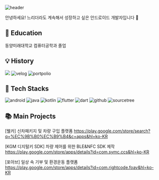 ![header](https://capsule-render.vercel.app/api?type=rect&color=0:49bf58,100:225c29&text=Hi!&fontColor=ffffff&desc=welcome%20to%20my%20github&textBg=true&descAlign=60&fontAlign=40&fontSize=40)

안녕하세요! 
느리더라도 계속해서 성장하고 싶은 안드로이드 개발자입니다 :wave:

:pencil: Education
---
동양미래대학교 컴퓨터공학과 졸업

:bulb: History
---
<a href="https://velog.io/@yeoonnii"><img src="https://img.shields.io/badge/Velog-20C997?style=flat-square&logo=Velog&logoColor=white"/></a>
![velog](https://img.shields.io/badge/Velog-20C997?style=for-the-badge&logo=velog&logoColor=white&link=https://velog.io/@rhkddud9531/posts)
![portpolio](https://img.shields.io/badge/Notion-000000?style=for-the-badge&logo=notion&logoColor=white&link=https://www.notion.so/kwangyoung/e1f61860d06445998b6c21e0154c7220)

:movie_camera: Tech Stacks
---
![android](https://img.shields.io/badge/Android-3DDC84?style=for-the-badge&logo=android&logoColor=white)
![java](https://img.shields.io/badge/Java-ED8B00?style=for-the-badge&logo=openjdk&logoColor=white)
![kotlin](https://img.shields.io/badge/Kotlin-0095D5?&style=for-the-badge&logo=kotlin&logoColor=white)
![flutter](https://img.shields.io/badge/Flutter-02569B?style=for-the-badge&logo=flutter&logoColor=white)
![dart](https://img.shields.io/badge/Dart-0175C2?style=for-the-badge&logo=dart&logoColor=white)
![github](https://img.shields.io/badge/GitHub-100000?style=for-the-badge&logo=github&logoColor=white)
![sourcetree](https://img.shields.io/badge/Sourcetree-0052CC?style=for-the-badge&logo=Sourcetree&logoColor=white)

:books: Main Projects
---
[웰카] 신차패키지 및 차량 구입 플랫폼
https://play.google.com/store/search?q=%EC%9B%B0%EC%B9%B4&c=apps&hl=ko-KR

[KGM 디지털키 SDK] 차량 제어를 위한 BLE&NFC SDK 제작
https://play.google.com/store/apps/details?id=com.symc.ccs&hl=ko-KR

[포아브] 일상 속 기부 및 환경운동 플랫폼
https://play.google.com/store/apps/details?id=com.rightcode.foav&hl=ko-KR


<!--
**KimKwangYoung/KimKwangYoung** is a ✨ _special_ ✨ repository because its `README.md` (this file) appears on your GitHub profile.

Here are some ideas to get you started:

- 🔭 I’m currently working on ...
- 🌱 I’m currently learning ...
- 👯 I’m looking to collaborate on ...
- 🤔 I’m looking for help with ...
- 💬 Ask me about ...
- 📫 How to reach me: ...
- 😄 Pronouns: ...
- ⚡ Fun fact: ...
-->
